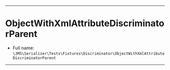 ***

# ObjectWithXmlAttributeDiscriminatorParent

* Full name: `\JMS\Serializer\Tests\Fixtures\Discriminator\ObjectWithXmlAttributeDiscriminatorParent`

***

